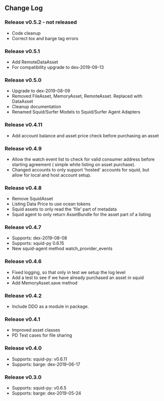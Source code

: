 ## Change Log

### Release v0.5.2 - not released

*   Code cleanup
*   Correct tox and barge tag errors

### Release v0.5.1

*   Add RemoteDataAsset
*   For compatibility upgrade to dex-2019-09-13

### Release v0.5.0

*   Upgrade to dex-2019-08-09
*   Removed FileAsset, MemoryAsset, RemoteAsset. Replaced with DataAsset
*   Cleanup documentation
*   Renamed Squid/Surfer Models to Squid/Surfer Agent Adapters

### Release v0.4.11

*   Add account balance and asset price check before purchasing an asset

### Release v0.4.9

*   Allow the watch event list to check for valid consumer address before starting agreement ( simple white listing on asset purchase).
*   Changed accounts to only support 'hosted' accounts for squid, but allow for local and host account setup.

### Release v0.4.8

*   Remove SquidAsset
*   Listing Data Price to use ocean tokens
*   Squid assets to only read the 'file' part of metadata
*   Squid agent to only return AssetBundle for the asset part of a listing

### Release v0.4.7

*   Supports: dex-2019-08-08
*   Supports: squid-py 0.6.15
*   New squid-agent method watch_provider_events

### Release v0.4.6

*   Fixed logging, so that only in test we setup the log level
*   Add a test to see if we have already purchased an asset in squid
*   Add MemoryAsset.save method

### Release v0.4.2

*   Include DDO as a module in package.

### Release v0.4.1

*   Improved asset classes
*   PD Test cases for file sharing

### Release v0.4.0

*   Supports: squid-py: v0.6.11
*   Supports: barge: dex-2019-06-17

### Release v0.3.0

*   Supports: squid-py: v0.6.5
*   Supports: barge: dex-2019-05-24
